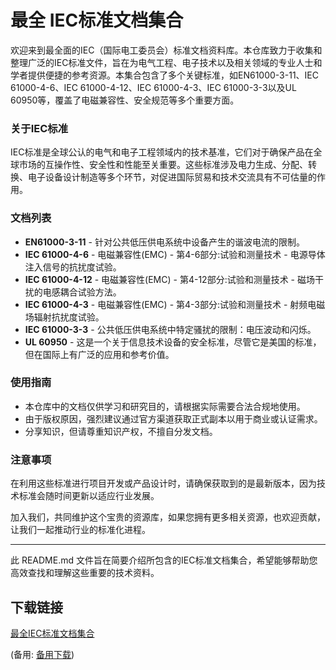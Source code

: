 # 最全 IEC标准文档集合

欢迎来到最全面的IEC（国际电工委员会）标准文档资料库。本仓库致力于收集和整理广泛的IEC标准文件，旨在为电气工程、电子技术以及相关领域的专业人士和学者提供便捷的参考资源。本集合包含了多个关键标准，如EN61000-3-11、IEC 61000-4-6、IEC 61000-4-12、IEC 61000-4-3、IEC 61000-3-3以及UL 60950等，覆盖了电磁兼容性、安全规范等多个重要方面。

### 关于IEC标准

IEC标准是全球公认的电气和电子工程领域内的技术基准，它们对于确保产品在全球市场的互操作性、安全性和性能至关重要。这些标准涉及电力生成、分配、转换、电子设备设计制造等多个环节，对促进国际贸易和技术交流具有不可估量的作用。

### 文档列表

- **EN61000-3-11** - 针对公共低压供电系统中设备产生的谐波电流的限制。
- **IEC 61000-4-6** - 电磁兼容性(EMC) - 第4-6部分:试验和测量技术 - 电源导体注入信号的抗扰度试验。
- **IEC 61000-4-12** - 电磁兼容性(EMC) - 第4-12部分:试验和测量技术 - 磁场干扰的电感耦合试验方法。
- **IEC 61000-4-3** - 电磁兼容性(EMC) - 第4-3部分:试验和测量技术 - 射频电磁场辐射抗扰度试验。
- **IEC 61000-3-3** - 公共低压供电系统中特定骚扰的限制：电压波动和闪烁。
- **UL 60950** - 这是一个关于信息技术设备的安全标准，尽管它是美国的标准，但在国际上有广泛的应用和参考价值。

### 使用指南

- 本仓库中的文档仅供学习和研究目的，请根据实际需要合法合规地使用。
- 由于版权原因，强烈建议通过官方渠道获取正式副本以用于商业或认证需求。
- 分享知识，但请尊重知识产权，不擅自分发文档。

### 注意事项

在利用这些标准进行项目开发或产品设计时，请确保获取到的是最新版本，因为技术标准会随时间更新以适应行业发展。

加入我们，共同维护这个宝贵的资源库，如果您拥有更多相关资源，也欢迎贡献，让我们一起推动行业的标准化进程。

---

此 README.md 文件旨在简要介绍所包含的IEC标准文档集合，希望能够帮助您高效查找和理解这些重要的技术资料。

## 下载链接
[最全IEC标准文档集合](https://pan.quark.cn/s/8c184ecb43bb) 

(备用: [备用下载](https://pan.baidu.com/s/1ecbZnUojUU_hDUpgXvniFQ?pwd=ahi6))

